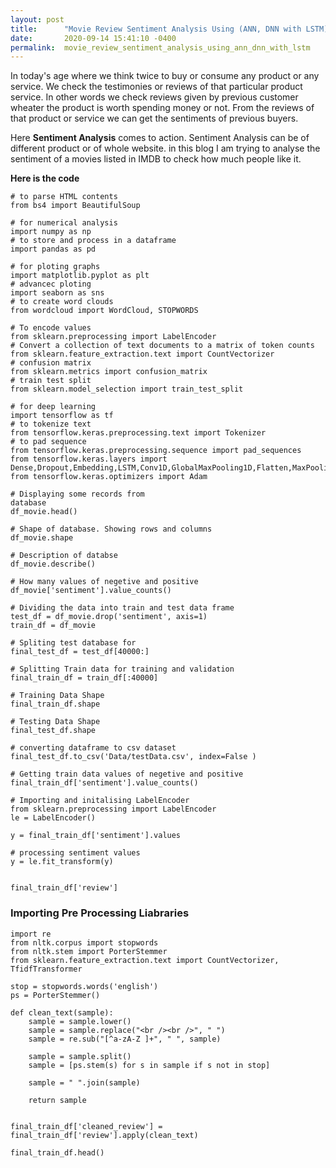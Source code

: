 ```yaml
---
layout: post
title:      "Movie Review Sentiment Analysis Using (ANN, DNN with LSTM)"
date:       2020-09-14 15:41:10 -0400
permalink:  movie_review_sentiment_analysis_using_ann_dnn_with_lstm
---
```


In today's age where we think twice to buy or consume any product or any service. We check the testimonies or reviews of that particular product service. In other words we check reviews given by previous customer wheater the product is worth spending money or not. From the reviews of that product or service we can get the sentiments of previous buyers. 

Here **Sentiment Analysis** comes to action. Sentiment Analysis can be of different product or of whole website.
in this blog I am trying to analyse the sentiment of a movies listed in IMDB to check how much people like it.

**Here is the code**
```
# to parse HTML contents
from bs4 import BeautifulSoup

# for numerical analysis
import numpy as np 
# to store and process in a dataframe
import pandas as pd 

# for ploting graphs
import matplotlib.pyplot as plt
# advancec ploting
import seaborn as sns
# to create word clouds
from wordcloud import WordCloud, STOPWORDS 

# To encode values
from sklearn.preprocessing import LabelEncoder
# Convert a collection of text documents to a matrix of token counts
from sklearn.feature_extraction.text import CountVectorizer
# confusion matrix
from sklearn.metrics import confusion_matrix
# train test split
from sklearn.model_selection import train_test_split

# for deep learning 
import tensorflow as tf
# to tokenize text
from tensorflow.keras.preprocessing.text import Tokenizer
# to pad sequence 
from tensorflow.keras.preprocessing.sequence import pad_sequences
from tensorflow.keras.layers import Dense,Dropout,Embedding,LSTM,Conv1D,GlobalMaxPooling1D,Flatten,MaxPooling1D,GRU,SpatialDropout1D,Bidirectional
from tensorflow.keras.optimizers import Adam
```

```
# Displaying some records from 
database
df_movie.head()
```

```
# Shape of database. Showing rows and columns
df_movie.shape
```

```
# Description of databse
df_movie.describe()
```

```
# How many values of negetive and positive
df_movie['sentiment'].value_counts()
```

```
# Dividing the data into train and test data frame
test_df = df_movie.drop('sentiment', axis=1)
train_df = df_movie
```

```
# Spliting test database for 
final_test_df = test_df[40000:]
```

```
# Splitting Train data for training and validation
final_train_df = train_df[:40000]
```


```
# Training Data Shape
final_train_df.shape
```

```
# Testing Data Shape
final_test_df.shape
```

```
# converting dataframe to csv dataset
final_test_df.to_csv('Data/testData.csv', index=False )
```

```
# Getting train data values of negetive and positive
final_train_df['sentiment'].value_counts()
```


```
# Importing and initalising LabelEncoder
from sklearn.preprocessing import LabelEncoder
le = LabelEncoder()
```

```
y = final_train_df['sentiment'].values
```

```
# processing sentiment values
y = le.fit_transform(y)
```

```

final_train_df['review']

```


### Importing Pre Processing Liabraries

```
import re
from nltk.corpus import stopwords
from nltk.stem import PorterStemmer
from sklearn.feature_extraction.text import CountVectorizer, TfidfTransformer
```

```
stop = stopwords.words('english')
ps = PorterStemmer()
```

```
def clean_text(sample):
    sample = sample.lower()
    sample = sample.replace("<br /><br />", " ")
    sample = re.sub("[^a-zA-Z ]+", " ", sample)
    
    sample = sample.split()
    sample = [ps.stem(s) for s in sample if s not in stop]
    
    sample = " ".join(sample)
    
    return sample
```

```

final_train_df['cleaned_review'] = final_train_df['review'].apply(clean_text)

```

```
final_train_df.head()

```




